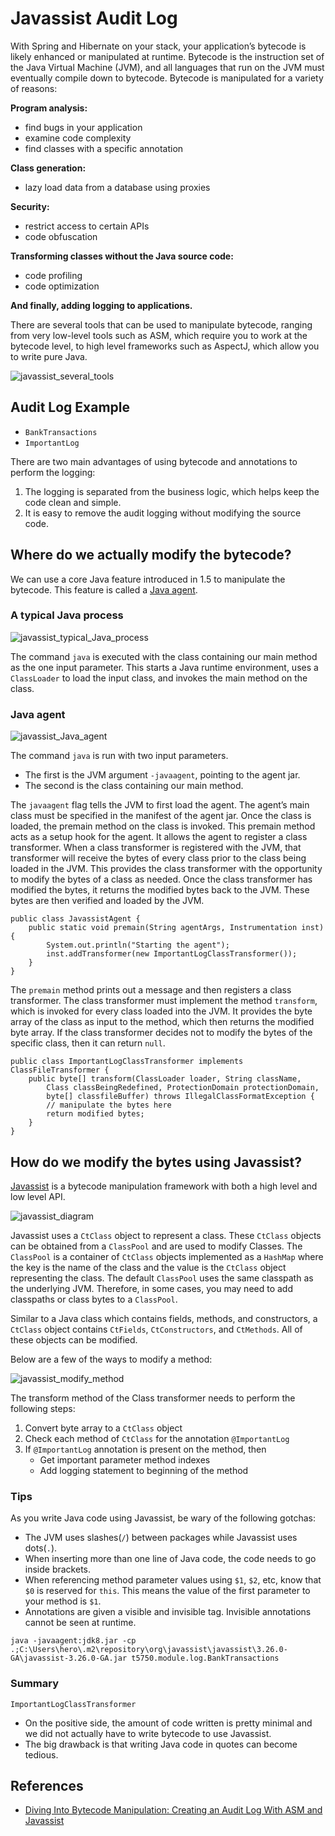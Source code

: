 # Javassist Audit Log

With Spring and Hibernate on your stack, your application’s bytecode is likely enhanced or manipulated at runtime. Bytecode is the instruction set of the Java Virtual Machine (JVM), and all languages that run on the JVM must eventually compile down to bytecode. Bytecode is manipulated for a variety of reasons:

**Program analysis:**
- find bugs in your application
- examine code complexity
- find classes with a specific annotation

**Class generation:**
- lazy load data from a database using proxies

**Security:**
- restrict access to certain APIs
- code obfuscation

**Transforming classes without the Java source code:**
- code profiling
- code optimization

**And finally, adding logging to applications.**

There are several tools that can be used to manipulate bytecode, ranging from very low-level tools such as ASM, which require you to work at the bytecode level, to high level frameworks such as AspectJ, which allow you to write pure Java.

![javassist_several_tools](https://s1.wailian.download/2020/02/07/javassist_several_tools-min.png)

## Audit Log Example
- `BankTransactions`
- `ImportantLog`

There are two main advantages of using bytecode and annotations to perform the logging:
1. The logging is separated from the business logic, which helps keep the code clean and simple.
2. It is easy to remove the audit logging without modifying the source code.

## Where do we actually modify the bytecode?
We can use a core Java feature introduced in 1.5 to manipulate the bytecode. This feature is called a [Java agent](http://docs.oracle.com/javase/8/docs/api/java/lang/instrument/package-summary.html).

### A typical Java process
![javassist_typical_Java_process](https://s1.wailian.download/2020/02/07/javassist_typical_Java_process-min.png)

The command `java` is executed with the class containing our main method as the one input parameter. This starts a Java runtime environment, uses a `ClassLoader` to load the input class, and invokes the main method on the class.

### Java agent
![javassist_Java_agent](https://s1.wailian.download/2020/02/07/javassist_Java_agent-min.png)

The command `java` is run with two input parameters.
- The first is the JVM argument `-javaagent`, pointing to the agent jar.
- The second is the class containing our main method.

The `javaagent` flag tells the JVM to first load the agent. The agent’s main class must be specified in the manifest of the agent jar. Once the class is loaded, the premain method on the class is invoked. This premain method acts as a setup hook for the agent. It allows the agent to register a class transformer. When a class transformer is registered with the JVM, that transformer will receive the bytes of every class prior to the class being loaded in the JVM. This provides the class transformer with the opportunity to modify the bytes of a class as needed. Once the class transformer has modified the bytes, it returns the modified bytes back to the JVM. These bytes are then verified and loaded by the JVM.

```
public class JavassistAgent {
    public static void premain(String agentArgs, Instrumentation inst) {
        System.out.println("Starting the agent");
        inst.addTransformer(new ImportantLogClassTransformer());
    }
}
```
The `premain` method prints out a message and then registers a class transformer. The class transformer must implement the method `transform`, which is invoked for every class loaded into the JVM. It provides the byte array of the class as input to the method, which then returns the modified byte array. If the class transformer decides not to modify the bytes of the specific class, then it can return `null`.
```
public class ImportantLogClassTransformer implements ClassFileTransformer {
    public byte[] transform(ClassLoader loader, String className,
        Class classBeingRedefined, ProtectionDomain protectionDomain,
        byte[] classfileBuffer) throws IllegalClassFormatException {
        // manipulate the bytes here
        return modified bytes;
    }
}
```

## How do we modify the bytes using Javassist?
[Javassist](http://www.csg.ci.i.u-tokyo.ac.jp/~chiba/javassist/) is a bytecode manipulation framework with both a high level and low level API.

![javassist_diagram](https://s1.wailian.download/2020/02/07/javassist_diagram-min.png)

Javassist uses a `CtClass` object to represent a class. These `CtClass` objects can be obtained from a `ClassPool` and are used to modify Classes. The `ClassPool` is a container of `CtClass` objects implemented as a `HashMap` where the key is the name of the class and the value is the `CtClass` object representing the class. The default `ClassPool` uses the same classpath as the underlying JVM. Therefore, in some cases, you may need to add classpaths or class bytes to a `ClassPool`.

Similar to a Java class which contains fields, methods, and constructors, a `CtClass` object contains `CtFields`, `CtConstructors`, and `CtMethods`. All of these objects can be modified.

Below are a few of the ways to modify a method:

![javassist_modify_method](https://s1.wailian.download/2020/02/07/javassist_modify_method-min.png)

The transform method of the Class transformer needs to perform the following steps:
1. Convert byte array to a `CtClass` object
2. Check each method of `CtClass` for the annotation `@ImportantLog`
3. If `@ImportantLog` annotation is present on the method, then
    - Get important parameter method indexes
    - Add logging statement to beginning of the method

### Tips
As you write Java code using Javassist, be wary of the following gotchas:
- The JVM uses slashes(`/`) between packages while Javassist uses dots(`.`).
- When inserting more than one line of Java code, the code needs to go inside brackets.
- When referencing method parameter values using `$1`, `$2`, etc, know that `$0` is reserved for `this`. This means the value of the first parameter to your method is `$1`.
- Annotations are given a visible and invisible tag. Invisible annotations cannot be seen at runtime.

```
java -javaagent:jdk8.jar -cp .;C:\Users\hero\.m2\repository\org\javassist\javassist\3.26.0-GA\javassist-3.26.0-GA.jar t5750.module.log.BankTransactions
```

### Summary
`ImportantLogClassTransformer`
- On the positive side, the amount of code written is pretty minimal and we did not actually have to write bytecode to use Javassist.
- The big drawback is that writing Java code in quotes can become tedious.

## References
- [Diving Into Bytecode Manipulation: Creating an Audit Log With ASM and Javassist](https://blog.newrelic.com/engineering/diving-bytecode-manipulation-creating-audit-log-asm-javassist/)